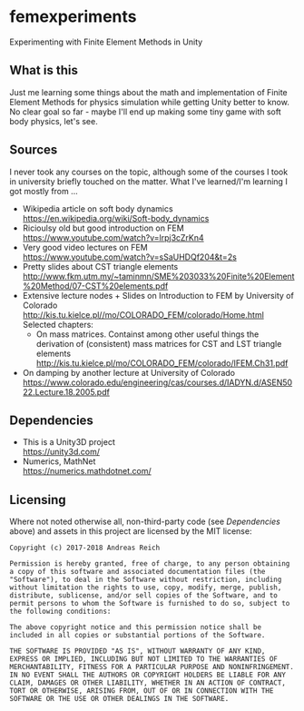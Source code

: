 # femexperiments
Experimenting with Finite Element Methods in Unity

## What is this
Just me learning some things about the math and implementation of Finite Element Methods for physics simulation while getting Unity better to know. No clear goal so far - maybe I'll end up making some tiny game with soft body physics, let's see.

## Sources
I never took any courses on the topic, although some of the courses I took in university briefly touched on the matter. What I've learned/I'm learning I got mostly from ...

* Wikipedia article on soft body dynamics  
https://en.wikipedia.org/wiki/Soft-body_dynamics
* Ricioulsy old but good introduction on FEM  
https://www.youtube.com/watch?v=lrpj3cZrKn4
* Very good video lectures on FEM  
https://www.youtube.com/watch?v=sSaUHDQf204&t=2s
* Pretty slides about CST triangle elements  
http://www.fkm.utm.my/~taminmn/SME%203033%20Finite%20Element%20Method/07-CST%20elements.pdf
* Extensive lecture nodes + Slides on Introduction to FEM by University of Colorado
http://kis.tu.kielce.pl//mo/COLORADO_FEM/colorado/Home.html  
Selected chapters:  
    * On mass matrices. Containst among other useful things the derivation of (consistent) mass matrices for CST and LST triangle elements  
    http://kis.tu.kielce.pl/mo/COLORADO_FEM/colorado/IFEM.Ch31.pdf
* On damping by another lecture at University of Colorado  
https://www.colorado.edu/engineering/cas/courses.d/IADYN.d/ASEN5022.Lecture.18.2005.pdf

## Dependencies

* This is a Unity3D project  
https://unity3d.com/
* Numerics, MathNet  
https://numerics.mathdotnet.com/

## Licensing

Where not noted otherwise all, non-third-party code (see _Dependencies_ above) and assets in this project are licensed by the MIT license:

```
Copyright (c) 2017-2018 Andreas Reich

Permission is hereby granted, free of charge, to any person obtaining a copy of this software and associated documentation files (the "Software"), to deal in the Software without restriction, including without limitation the rights to use, copy, modify, merge, publish, distribute, sublicense, and/or sell copies of the Software, and to permit persons to whom the Software is furnished to do so, subject to the following conditions:

The above copyright notice and this permission notice shall be included in all copies or substantial portions of the Software.

THE SOFTWARE IS PROVIDED "AS IS", WITHOUT WARRANTY OF ANY KIND, EXPRESS OR IMPLIED, INCLUDING BUT NOT LIMITED TO THE WARRANTIES OF MERCHANTABILITY, FITNESS FOR A PARTICULAR PURPOSE AND NONINFRINGEMENT. IN NO EVENT SHALL THE AUTHORS OR COPYRIGHT HOLDERS BE LIABLE FOR ANY CLAIM, DAMAGES OR OTHER LIABILITY, WHETHER IN AN ACTION OF CONTRACT, TORT OR OTHERWISE, ARISING FROM, OUT OF OR IN CONNECTION WITH THE SOFTWARE OR THE USE OR OTHER DEALINGS IN THE SOFTWARE.
```
